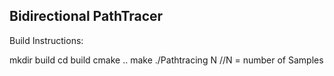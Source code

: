 Bidirectional PathTracer
-----------------------

Build Instructions:

mkdir build
cd build
cmake ..
make
./Pathtracing N   //N = number of Samples

